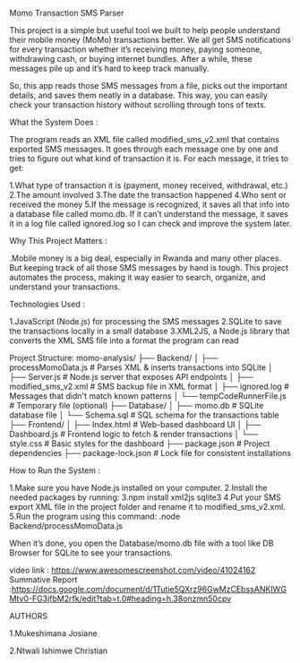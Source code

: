 Momo Transaction SMS Parser

 This project is a simple but useful tool we built to help people understand their mobile money (MoMo) transactions better. We all get SMS notifications for every transaction whether it’s receiving money, paying someone, withdrawing cash, or buying internet bundles. After a while, these messages pile up and it’s hard to keep track manually.

So, this app reads those SMS messages from a file, picks out the important details, and saves them neatly in a database. This way, you can easily check your transaction history without scrolling through tons of texts.

What the System Does :

The program reads an XML file called modified_sms_v2.xml that contains exported SMS messages. It goes through each message one by one and tries to figure out what kind of transaction it is.
For each message, it tries to get:

  1.What type of transaction it is (payment, money received, withdrawal, etc.)
  2.The amount involved
  3.The date the transaction happened
  4.Who sent or received the money
  5.If the message is recognized, it saves all that info into a database file called momo.db. If it can’t understand the message, it saves it in a log file called ignored.log so I can check and improve the system later.

Why This Project Matters :

 .Mobile money is a big deal, especially in Rwanda and many other places. But keeping track of all those SMS messages by hand is tough. This project automates the process, making it way easier to search, organize, and understand your 
  transactions.

Technologies Used :

  1.JavaScript (Node.js) for processing the SMS messages
  2.SQLite to save the transactions locally in a small database
  3.XML2JS, a Node.js library that converts the XML SMS file into a format the program can read

Project Structure:
momo-analysis/
├── Backend/
│ ├── processMomoData.js # Parses XML & inserts transactions into SQLite
│ ├── Server.js # Node.js server that exposes API endpoints
│ ├── modified_sms_v2.xml # SMS backup file in XML format
│ ├── ignored.log # Messages that didn't match known patterns
│ └── tempCodeRunnerFile.js # Temporary file (optional)
├── Database/
│ ├── momo.db # SQLite database file
│ └── Schema.sql # SQL schema for the transactions table
├── Frontend/
│ ├── Index.html # Web-based dashboard UI
│ ├── Dashboard.js # Frontend logic to fetch & render transactions
│ └── style.css # Basic styles for the dashboard
├── package.json # Project dependencies
├── package-lock.json # Lock file for consistent installations

How to Run the System :

  1.Make sure you have Node.js installed on your computer.
  2.Install the needed packages by running:
  3.npm install xml2js sqlite3
  4.Put your SMS export XML file in the project folder and rename it to modified_sms_v2.xml.
  5.Run the program using this command:
      .node Backend/processMomoData.js

When it’s done, you open the Database/momo.db file with a tool like DB Browser for SQLite to see your transactions.

video link : https://www.awesomescreenshot.com/video/41024162
Summative Report :https://docs.google.com/document/d/1Tutie5QXrz96GwMzCEbssANKIWGMtv0-FG3jfbM2rfk/edit?tab=t.0#heading=h.38onzmn50cpv

AUTHORS

1.Mukeshimana Josiane

2.Ntwali Ishimwe Christian

